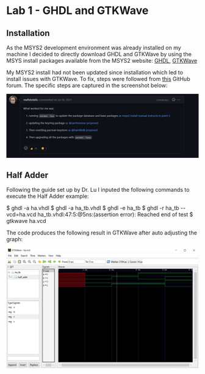 # Lab 1 - GHDL and GTKWave

## Installation

As the MSYS2 development environment was already installed on my machine I decided to directly download GHDL and GTKWave by using the MSYS install packages available from the MSYS2 website: [GHDL](https://packages.msys2.org/package/mingw-w64-x86_64-ghdl), [GTKWave](https://packages.msys2.org/package/mingw-w64-x86_64-gtkwave?repo=mingw64)

My MSYS2 install had not been updated since installation which led to install issues with GTKWave. To fix, steps were followed from [this](https://github.com/msys2/MSYS2-packages/issues/2343#issuecomment-780121556) GitHub forum. The specific steps are captured in the screenshot below:

![Screenshot of solution](Code_Solution.jpg)

## Half Adder

Following the guide set up by Dr. Lu I inputed the following commands to execute the Half Adder example:

  $ ghdl -a ha.vhdl
  $ ghdl -a ha_tb.vhdl
  $ ghdl -e ha_tb
  $ ghdl -r ha_tb --vcd=ha.vcd
  ha_tb.vhdl:47:5:@5ns:(assertion error): Reached end of test
  $ gtkwave ha.vcd

The code produces the following result in GTKWave after auto adjusting the graph:

![GTKWave result](GTKWave-Half_adder.JPG)